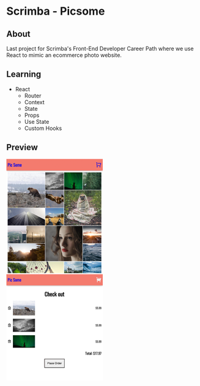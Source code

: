 # Scrimba - Picsome

## About
Last project for Scrimba's Front-End Developer Career Path where we use React to mimic an ecommerce photo website. 

## Learning
- React
	- Router
	- Context
	- State
	- Props
	- Use State
	- Custom Hooks

## Preview
<img src="https://github.com/thejoshyee/pic-some/blob/main/picsome-preview1.png" width="50%" />
<img src="https://github.com/thejoshyee/pic-some/blob/main/picsome-preview2.png" width="50%" />
